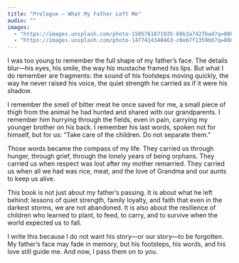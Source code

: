 ```yaml
---
title: "Prologue — What My Father Left Me"
audio: ""
images:
  - "https://images.unsplash.com/photo-1505761671935-60b3a7427bad?q=80&w=1600&auto=format&fit=crop"
  - "https://images.unsplash.com/photo-1477414348463-c0eb7f1359b6?q=80&w=1600&auto=format&fit=crop"
---
```


I was too young to remember the full shape of my father’s face. The details blur—his eyes, his smile, the way his mustache framed his lips. But what I do remember are fragments: the sound of his footsteps moving quickly, the way he never raised his voice, the quiet strength he carried as if it were his shadow.

I remember the smell of bitter meat he once saved for me, a small piece of thigh from the animal he had hunted and shared with our grandparents. I remember him hurrying through the fields, even in pain, carrying my younger brother on his back. I remember his last words, spoken not for himself, but for us: “Take care of the children. Do not separate them.”

Those words became the compass of my life. They carried us through hunger, through grief, through the lonely years of being orphans. They carried us when respect was lost after my mother remarried. They carried us when all we had was rice, meat, and the love of Grandma and our aunts to keep us alive.

This book is not just about my father’s passing. It is about what he left behind: lessons of quiet strength, family loyalty, and faith that even in the darkest storms, we are not abandoned. It is also about the resilience of children who learned to plant, to feed, to carry, and to survive when the world expected us to fall.

I write this because I do not want his story—or our story—to be forgotten. My father’s face may fade in memory, but his footsteps, his words, and his love still guide me. And now, I pass them on to you.
